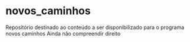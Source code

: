# novos_caminhos
Repositório destinado ao conteúdo a ser disponibilizado para o programa novos caminhos
Ainda não compreendir direito
